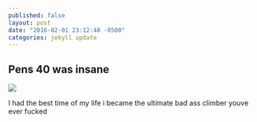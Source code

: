 ```yaml
---
published: false
layout: post
date: "2016-02-01 23:12:48 -0500"
categories: jekyll update
---
```


## Pens 40 was insane

![]({{site.baseurl}}/http://i.kinja-img.com/gawker-media/image/upload/gzvg45bzaxogwn6rf20l.gif)

I had the best time of my life i became the ultimate bad ass climber youve ever fucked

